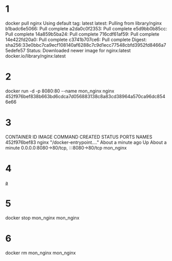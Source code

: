 # 1

docker pull nginx
Using default tag: latest
latest: Pulling from library/nginx
b1badc6e5066: Pull complete
a2da0c0f2353: Pull complete
e5d9bb0b85cc: Pull complete
14a859b5ba24: Pull complete
716cdf61af59: Pull complete
14e422fd20a0: Pull complete
c3741b707ce6: Pull complete
Digest: sha256:33e0bbc7ca9ecf108140af6288c7c9d1ecc77548cbfd3952fd8466a75edefe57
Status: Downloaded newer image for nginx:latest
docker.io/library/nginx:latest

# 2
docker run -d -p 8080:80 --name mon_nginx nginx
452f976bef838b663bd6cdca7d056883138c8a83cd38964a570ca96dc8546e66

# 3
CONTAINER ID   IMAGE     COMMAND                  CREATED              STATUS              PORTS                                   NAMES
452f976bef83   nginx     "/docker-entrypoint.…"   About a minute ago   Up About a minute   0.0.0.0:8080->80/tcp, :::8080->80/tcp   mon_nginx

# 4
[a](./nginx.png)

# 5
docker stop mon_nginx
mon_nginx

# 6
docker rm mon_nginx
mon_nginx
